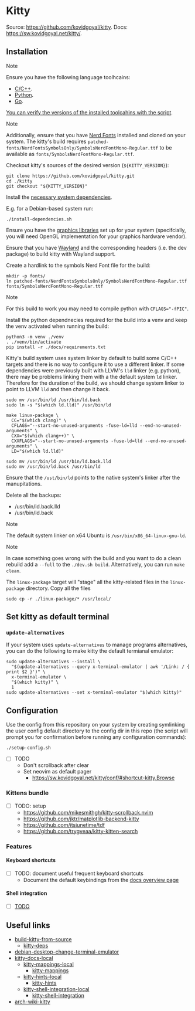 # Kitty

Source: https://github.com/kovidgoyal/kitty.
Docs: https://sw.kovidgoyal.net/kitty/.

## Installation

> [!NOTE]
>
> Ensure you have the following language toolhcains:
> - [C/C++](../system-setup/toolchains/llvm/README.md).
> - [Python](../system-setup/toolchains/python/README.md).
> - [Go](../system-setup/toolchains/go/README.md).
>
> [You can verify the versions of the installed toolcahins with the script](../system-setup/toolchains/README.md#verify-versions-of-the-installed-toolchains).

> [!NOTE]
>
> Additionally, ensure that you have [Nerd Fonts](../system-setup/fonts.md#nerd-fonts) installed and cloned on your system. The kitty's build requires `patched-fonts/NerdFontsSymbolsOnly/SymbolsNerdFontMono-Regular.ttf` to be available as `fonts/SymbolsNerdFontMono-Regular.ttf`.

Checkout kitty's sources of the desired version (`${KITTY_VERSION}`):

```shell
git clone https://github.com/kovidgoyal/kitty.git
cd ./kitty
git checkout "${KITTY_VERSION}"
```

Install the [necessary system dependencies][kitty-deps].

E.g. for a Debian-based system run:

```shell
./install-dependencies.sh
```

Ensure you have the [graphics libraries](../../system-setup/graphics.md) set up for your system (specifcially, you will need OpenGL implementation for your graphics hardware vendor).

Ensure that you have [Wayland](../system-setup/wayland/README.md) and the corresponding headers (i.e. the dev package) to build kitty with Wayland support.

Create a hardlink to the symbols Nerd Font file for the build:

```shell
mkdir -p fonts/
ln patched-fonts/NerdFontsSymbolsOnly/SymbolsNerdFontMono-Regular.ttf fonts/SymbolsNerdFontMono-Regular.ttf
```

<!--
> [!NOTE]
>
> You can run `./dev.sh --help` to list all the available commands and options.

Build kitty:

```shell
export CC="$(which clang)"
export CXX="$(which clang++)"
export LD="$(which ld.lld)"
./dev.sh build
```
-->

> [!NOTE]
>
> For this build to work you may need to compile python with `CFLAGS="-fPIC"`.

Install the python dependnecies required for the build into a venv and keep the venv activated when running the build:

```shell
python3 -m venv ./venv
. ./venv/bin/activate
pip install -r ./docs/requirements.txt
```

Kitty's build system uses system linker by default to build some C/C++ targets and there is no way to configure it to use a different linker. If some dependencies were previously built with LLVM's `lld` linker (e.g. python), there may be problems linking them with a the default system `ld` linker. Therefore for the duration of the build, we should change system linker to point to LLVM `lld` and then change it back.

```shell
sudo mv /usr/bin/ld /usr/bin/ld.back
sudo ln -s "$(which ld.lld)" /usr/bin/ld

make linux-package \
  CC="$(which clang)" \
  CFLAGS="--start-no-unused-arguments -fuse-ld=lld --end-no-unused-arguments" \
  CXX="$(which clang++)" \
  CXXFLAGS="--start-no-unused-arguments -fuse-ld=lld --end-no-unused-arguments" \
  LD="$(which ld.lld)"

sudo mv /usr/bin/ld /usr/bin/ld.back.lld
sudo mv /usr/bin/ld.back /usr/bin/ld 
```

Ensure that the `/ust/bin/ld` points to the native system's linker after the manupitations.

Delete all the backups:
- /usr/bin/ld.back.lld
- /usr/bin/ld.back

> [!NOTE]
>
> The default system linker on x64 Ubuntu is `/usr/bin/x86_64-linux-gnu-ld`.

> [!NOTE]
>
> In case something goes wrong with the build and you want to do a clean rebuild add a `--full` to the `./dev.sh build`. Alternatively, you can run `make clean`.

The `linux-package` target will "stage" all the kitty-related files in the `linux-package` directory. Copy all the files

```shell
sudo cp -r ./linux-package/* /usr/local/
```

## Set kitty as default terminal

### `update-alternatives`

If your system uses `update-alternatives` to manage programs alternatives, you can do the following to make kitty the default termianal emulator:

```shell
sudo update-alternatives --install \
  "$(update-alternatives --query x-terminal-emulator | awk '/Link: / { print $2 }')" \
  x-terminal-emulator \
  "$(which kitty)" \
  1
sudo update-alternatives --set x-terminal-emulator "$(which kitty)"
```

## Configuration

Use the config from this repository on your system by creating symlinking the user config default directory to the config dir in this repo (the script will prompt you for confirmation before running any configuration commands):

```shell
./setup-config.sh
```

- [ ] TODO
  - Don't scrollback after clear
  - Set neovim as default pager
    - https://sw.kovidgoyal.net/kitty/conf/#shortcut-kitty.Browse

### Kittens bundle

- [ ] TODO: setup
  - https://github.com/mikesmithgh/kitty-scrollback.nvim
  - https://github.com/jktr/matplotlib-backend-kitty
  - https://github.com/itsjunetime/tdf
  - https://github.com/trygveaa/kitty-kitten-search

### Features

#### Keyboard shortcuts

- [ ] TODO: document useful frequent keyboard shortcuts
  - Document the default keybindings from the [docs overview page][kitty-docs-local]

#### Shell integration

- [ ] [TODO][kitty-shell-integration]

## Useful links

- [build-kitty-from-source][build-kitty-from-source]
  - [kitty-deps][kitty-deps]
- [debian-desktop-change-terminal-emulator][debian-desktop-change-terminal-emulator]
- [kitty-docs-local][kitty-docs-local]
  - [kitty-mappings-local][kitty-mappings-local]
    - [kitty-mappings][kitty-mappings]
  - [kitty-hints-local][kitty-hints-local]
    - [kitty-hints][kitty-hints]
  - [kitty-shell-integration-local][kitty-shell-integration-local]
    - [kitty-shell-integration][kitty-shell-integration]
- [arch-wiki-kitty][arch-wiki-kitty]

[build-kitty-from-source]: <https://sw.kovidgoyal.net/kitty/build/>
[kitty-deps]: <https://sw.kovidgoyal.net/kitty/build/#dependencies>
[debian-desktop-change-terminal-emulator]: <https://askubuntu.com/questions/1135970/ctrl-alt-t-launches-a-different-terminal-than-that-from-the-launcher>
[kitty-docs-local]: <file:///usr/local/share/doc/kitty/html/overview.html>
[kitty-shell-integration-local]: <file:///usr/local/share/doc/kitty/html/shell-integration.html>
[kitty-shell-integration]: <https://sw.kovidgoyal.net/kitty/shell-integration/>
[kitty-mappings-local]: <file:///usr/local/share/doc/kitty/html/mapping.html>
[kitty-mappings]: <https://sw.kovidgoyal.net/kitty/mapping/>
[kitty-hints-local]: <file:///usr/local/share/doc/kitty/html/kittens/hints.html>
[kitty-hints]: <https://sw.kovidgoyal.net/kitty/kittens/hints/>
[arch-wiki-kitty]: <https://wiki.archlinux.org/title/Kitty>
